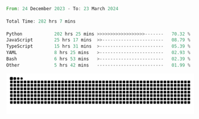 <!--START_SECTION:waka-->

```rust
From: 24 December 2023 - To: 23 March 2024

Total Time: 282 hrs 7 mins

Python            202 hrs 25 mins >>>>>>>>>>>>>>>>>>-------   70.32 %
JavaScript        25 hrs 17 mins  >>-----------------------   08.79 %
TypeScript        15 hrs 31 mins  >------------------------   05.39 %
YAML              8 hrs 25 mins   >------------------------   02.93 %
Bash              6 hrs 53 mins   >------------------------   02.39 %
Other             5 hrs 42 mins   -------------------------   01.99 %
```

<!--END_SECTION:waka-->


<picture>
  <source media="(prefers-color-scheme: dark)" srcset="https://raw.githubusercontent.com/jeerawut97/jeerawut97/output/github-contribution-grid-snake.svg">
  <img alt="github contribution grid snake animation" src="https://raw.githubusercontent.com/jeerawut97/jeerawut97/output/github-contribution-grid-snake.svg">
</picture>
